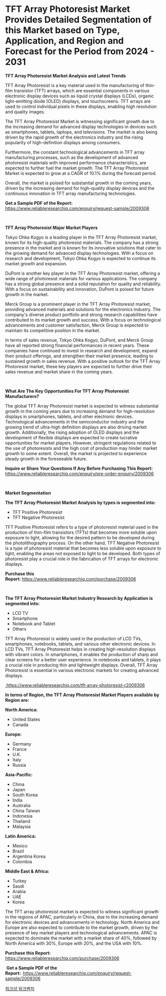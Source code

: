 <p><h1>TFT Array Photoresist Market Provides Detailed Segmentation of this Market based on Type, Application, and Region and Forecast for the Period from 2024 - 2031</h1></p><p><strong>TFT Array Photoresist Market Analysis and Latest Trends</strong></p>
<p><p>TFT Array Photoresist is a key material used in the manufacturing of thin-film transistor (TFT) arrays, which are essential components in various electronic display devices such as liquid crystal displays (LCDs), organic light-emitting diode (OLED) displays, and touchscreens. TFT arrays are used to control individual pixels in these displays, enabling high resolution and quality images.</p><p>The TFT Array Photoresist Market is witnessing significant growth due to the increasing demand for advanced display technologies in devices such as smartphones, tablets, laptops, and televisions. The market is also being driven by the rapid growth of the electronics industry and the rising popularity of high-definition displays among consumers.</p><p>Furthermore, the constant technological advancements in TFT array manufacturing processes, such as the development of advanced photoresist materials with improved performance characteristics, are expected to further fuel the market growth. The TFT Array Photoresist Market is expected to grow at a CAGR of 10.1% during the forecast period.</p><p>Overall, the market is poised for substantial growth in the coming years, driven by the increasing demand for high-quality display devices and the continuous innovation in TFT array manufacturing technologies.</p></p>
<p><strong>Get a Sample PDF of the Report:&nbsp;</strong> <a href="https://www.reliableresearchiq.com/enquiry/request-sample/2009306">https://www.reliableresearchiq.com/enquiry/request-sample/2009306</a></p>
<p>&nbsp;</p>
<p><strong>TFT Array Photoresist Major Market Players</strong></p>
<p><p>Tokyo Ohka Kogyo is a leading player in the TFT Array Photoresist market, known for its high-quality photoresist materials. The company has a strong presence in the market and is known for its innovative solutions that cater to the growing demand for advanced display technologies. With a focus on research and development, Tokyo Ohka Kogyo is expected to continue its market growth and expansion.</p><p>DuPont is another key player in the TFT Array Photoresist market, offering a wide range of photoresist materials for various applications. The company has a strong global presence and a solid reputation for quality and reliability. With a focus on sustainability and innovation, DuPont is poised for future growth in the market.</p><p>Merck Group is a prominent player in the TFT Array Photoresist market, providing advanced materials and solutions for the electronics industry. The company's diverse product portfolio and strong research capabilities have contributed to its market growth and success. With a focus on technological advancements and customer satisfaction, Merck Group is expected to maintain its competitive position in the market.</p><p>In terms of sales revenue, Tokyo Ohka Kogyo, DuPont, and Merck Group have all reported strong financial performances in recent years. These companies have continued to invest in research and development, expand their product offerings, and strengthen their market presence, leading to sustained growth in sales revenue. With a positive outlook for the TFT Array Photoresist market, these key players are expected to further drive their sales revenue and market share in the coming years.</p></p>
<p>&nbsp;</p>
<p><strong>What Are The Key Opportunities For TFT Array Photoresist Manufacturers?</strong></p>
<p><p>The global TFT Array Photoresist market is expected to witness substantial growth in the coming years due to increasing demand for high-resolution displays in smartphones, tablets, and other electronic devices. Technological advancements in the semiconductor industry and the growing trend of ultra-high definition displays are also driving market growth. Additionally, the rising adoption of OLED displays and the development of flexible displays are expected to create lucrative opportunities for market players. However, stringent regulations related to the use of photoresists and the high cost of production may hinder market growth to some extent. Overall, the market is projected to experience steady growth in the foreseeable future.</p></p>
<p><strong>Inquire or Share Your Questions If Any Before Purchasing This Report:</strong> <a href="https://www.reliableresearchiq.com/enquiry/pre-order-enquiry/2009306">https://www.reliableresearchiq.com/enquiry/pre-order-enquiry/2009306</a></p>
<p>&nbsp;</p>
<p><strong>Market Segmentation</strong></p>
<p><strong>The TFT Array Photoresist Market Analysis by types is segmented into:</strong></p>
<p><ul><li>TFT Positive Photoresist</li><li>TFT Negative Photoresist</li></ul></p>
<p><p>TFT Positive Photoresist refers to a type of photoresist material used in the production of thin-film transistors (TFTs) that becomes more soluble upon exposure to light, allowing for the desired pattern to be developed during the photolithography process. On the other hand, TFT Negative Photoresist is a type of photoresist material that becomes less soluble upon exposure to light, enabling the areas not exposed to light to be developed. Both types of photoresist play a crucial role in the fabrication of TFT arrays for electronic displays.</p></p>
<p><strong>Purchase this Report:&nbsp;</strong><a href="https://www.reliableresearchiq.com/purchase/2009306">https://www.reliableresearchiq.com/purchase/2009306</a></p>
<p>&nbsp;</p>
<p><strong>The TFT Array Photoresist Market Industry Research by Application is segmented into:</strong></p>
<p><ul><li>LCD TV</li><li>Smartphone</li><li>Notebook and Tablet</li><li>Others</li></ul></p>
<p><p>TFT Array Photoresist is widely used in the production of LCD TVs, smartphones, notebooks, tablets, and various other electronic devices. In LCD TVs, TFT Array Photoresist helps in creating high-resolution displays with vibrant colors. In smartphones, it enables the production of sharp and clear screens for a better user experience. In notebooks and tablets, it plays a crucial role in producing thin and lightweight displays. Overall, TFT Array Photoresist is essential in various electronic markets for creating advanced displays.</p></p>
<p><a href="https://www.reliableresearchiq.com/tft-array-photoresist-r2009306">&nbsp;https://www.reliableresearchiq.com/tft-array-photoresist-r2009306</a></p>
<p><strong>In terms of Region, the TFT Array Photoresist Market Players available by Region are:</strong></p>
<p>
    <p> <strong> North America: </strong>
        <ul>
            <li>United States</li>
            <li>Canada</li>
        </ul>
        </p> 
    <p> <strong> Europe: </strong>
        <ul>
            <li>Germany</li>
            <li>France</li>
            <li>U.K.</li>
            <li>Italy</li>
            <li>Russia</li>
        </ul>
        </p> 
    <p> <strong> Asia-Pacific: </strong>
        <ul>
            <li>China</li>
            <li>Japan</li>
            <li>South Korea</li>
            <li>India</li>
            <li>Australia</li>
            <li>China Taiwan</li>
            <li>Indonesia</li>
            <li>Thailand</li>
            <li>Malaysia</li>
        </ul>
        </p> 
    <p> <strong> Latin America: </strong>
        <ul>
            <li>Mexico</li>
            <li>Brazil</li>
            <li>Argentina Korea</li>
            <li>Colombia</li>
        </ul>
        </p> 
    <p> <strong> Middle East & Africa: </strong>
        <ul>
            <li>Turkey</li>
            <li>Saudi</li>
            <li>Arabia</li>
            <li>UAE</li>
            <li>Korea</li>
        </ul>
    </p>
    </p>
<p><p>The TFT array photoresist market is expected to witness significant growth in the regions of APAC, particularly in China, due to the increasing demand for electronic devices and advancements in technology. North America and Europe are also expected to contribute to the market growth, driven by the presence of key market players and technological advancements. APAC is expected to dominate the market with a market share of 40%, followed by North America with 30%, Europe with 20%, and the USA with 10%.</p></p>
<p><strong>Purchase this Report: </strong><a href="https://www.reliableresearchiq.com/purchase/2009306">https://www.reliableresearchiq.com/purchase/2009306</a></p>
<p>&nbsp;<strong>Get a Sample PDF of the Report:&nbsp;&nbsp;</strong><a href="https://www.reliableresearchiq.com/enquiry/request-sample/2009306">https://www.reliableresearchiq.com/enquiry/request-sample/2009306</a></p>
<p><strong></strong></p>
<p><p><a href="https://github.com/nuekbpymrrz5/Market-Research-Report-List-3/blob/main/618319710189.md">워크샵 워크벤치</a></p></p>